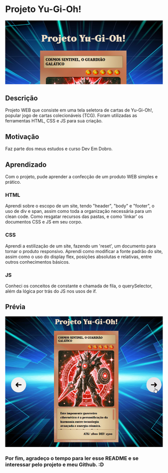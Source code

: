 # Projeto Yu-Gi-Oh!

![alt text](image.png)

## Descrição

Projeto WEB que consiste em uma tela seletora de cartas de Yu-Gi-Oh!, popular jogo de cartas colecionáveis (TCG). Foram utilizadas as ferramentas HTML, CSS e JS para sua criação.

## Motivação

Faz parte dos meus estudos e curso Dev Em Dobro. 

## Aprendizado

Com o projeto, pude aprender a confecção de um produto WEB simples e prático.

### HTML

Aprendi sobre o escopo de um site, tendo "header", "body" e "footer", o uso de div e span, assim como toda a organização necessária para um clean code. Como resgatar recursos das pastas, e como 'linkar' os documentos CSS e JS em seu corpo.

### CSS

Aprendi a estilização de um site, fazendo um 'reset', um documento para tornar o produto responsivo. Aprendi como modificar a fonte padrão do site, assim como o uso do display flex, posições absolutas e relativas, entre outros conhecimentos básicos.

### JS

Conheci os conceitos de constante e chamada de fila, o querySelector, além da lógica por trás do JS nos usos de if.

## Prévia

![Prévia do projeto](src/images/projeto-yugioh.gif)

### Por fim, agradeço o tempo para ler esse README e se interessar pelo projeto e meu Github. :D